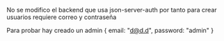 No se modifico el backend que usa json-server-auth por tanto para crear usuarios requiere correo y contraseña

Para probar hay creado un admin
{ 
    email: "d@d.d",
    password: "admin"
}